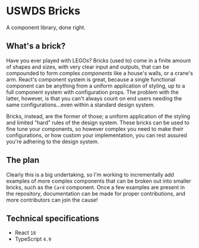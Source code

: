 # USWDS Bricks

A component library, done right.

## What's a brick?

Have you ever played with LEGOs? Bricks (used to) come in a finite amount of shapes and sizes, with very clear input and outputs, that can be compounded to form complex _components_ like a house's walls, or a crane's arm. React's component system is great, because a single functional component can be anything from a uniform application of styling, up to a full component system with configuration props. The problem with the latter, however, is that you can't always count on end users needing the same configurations...even within a standard design system.

Bricks, instead, are the former of those; a uniform application of the styling and limited "hard" rules of the design system. These bricks can be used to fine tune your components, so however complex you need to make their configurations, or how custom your implementation, you can rest assured you're adhering to the design system.

## The plan

Clearly this is a big undertaking, so I'm working to incrementally add examples of more complex components that can be broken out into smaller bricks, such as the `Card` component. Once a few examples are present in the repository, documentation can be made for proper contributions, and more contributors can join the cause!

## Technical specifications

- React `18`
- TypeScript `4.9`
